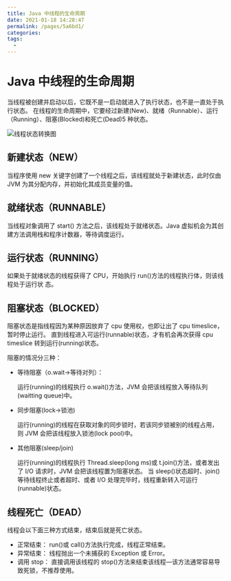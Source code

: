 ```yaml
---
title: Java 中线程的生命周期
date: 2021-01-18 14:28:47
permalink: /pages/5a6bd1/
categories:
tags:
  - 
---
```


# Java 中线程的生命周期

当线程被创建并启动以后，它既不是一启动就进入了执行状态，也不是一直处于执行状态。
在线程的生命周期中，它要经过新建(New)、就绪（Runnable）、运行（Running）、阻塞(Blocked)和死亡(Dead)5 种状态。

<!-- more -->

![线程状态转换图](https://cdn.jsdelivr.net/gh/yxw839841231/images/studying-icu/20210118143201.png)

## 新建状态（NEW）

当程序使用 new 关键字创建了一个线程之后，该线程就处于新建状态，此时仅由 JVM 为其分配内存，并初始化其成员变量的值。

## 就绪状态（RUNNABLE）

当线程对象调用了 start() 方法之后，该线程处于就绪状态。Java 虚拟机会为其创建方法调用栈和程序计数器，等待调度运行。

## 运行状态（RUNNING）
如果处于就绪状态的线程获得了 CPU，开始执行 run()方法的线程执行体，则该线程处于运行状
态。

## 阻塞状态（BLOCKED）

阻塞状态是指线程因为某种原因放弃了 cpu 使用权，也即让出了 cpu timeslice，暂时停止运行。
直到线程进入可运行(runnable)状态，才有机会再次获得 cpu timeslice 转到运行(running)状态。

阻塞的情况分三种：
- 等待阻塞（o.wait->等待对列）： 
  
  运行(running)的线程执行 o.wait()方法，JVM 会把该线程放入等待队列(waitting queue)中。
  
- 同步阻塞(lock->锁池)
  
  运行(running)的线程在获取对象的同步锁时，若该同步锁被别的线程占用，则 JVM 会把该线程放入锁池(lock pool)中。
  
- 其他阻塞(sleep/join)
  
  运行(running)的线程执行 Thread.sleep(long ms)或 t.join()方法，或者发出了 I/O 请求时，JVM 会把该线程置为阻塞状态。
  当 sleep()状态超时、join()等待线程终止或者超时、或者 I/O 处理完毕时，线程重新转入可运行(runnable)状态。

## 线程死亡（DEAD）

线程会以下面三种方式结束，结束后就是死亡状态。

- 正常结束：
  run()或 call()方法执行完成，线程正常结束。
- 异常结束：
  线程抛出一个未捕获的 Exception 或 Error。
- 调用 stop：
  直接调用该线程的 stop()方法来结束该线程—该方法通常容易导致死锁，不推荐使用。


<Vssue  />